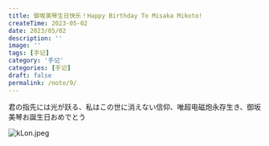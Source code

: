 ```yaml
---
title: 御坂美琴生日快乐！Happy Birthday To Misaka Mikoto!
createTime: 2023-05-02
date: 2023/05/02
description: ''
image: ''
tags: [手记]
category: '手记'
categories: [手记]
draft: false 
permalink: /note/9/
---
```

君の指先には光が跃る、私はこの世に消えない信仰、唯超电磁炮永存生き、御坂美琴お誕生日おめでとう

![kLon.jpeg](https://img.yiair.cc/images/kLon.jpeg)